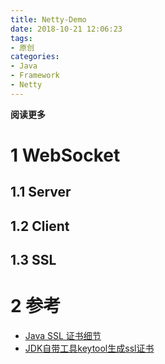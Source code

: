 ```yaml
---
title: Netty-Demo
date: 2018-10-21 12:06:23
tags: 
- 原创
categories: 
- Java
- Framework
- Netty
---
```


__阅读更多__

<!--more-->

# 1 WebSocket

## 1.1 Server

## 1.2 Client

## 1.3 SSL

# 2 参考

* [Java SSL 证书细节](https://www.jianshu.com/p/5fcc6a219c8b)
* [JDK自带工具keytool生成ssl证书](https://www.cnblogs.com/zhangzb/p/5200418.html)
